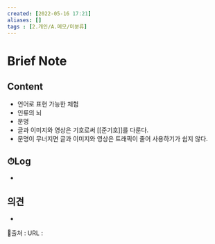 ```yaml
---
created: [2022-05-16 17:21]
aliases: []
tags : [2.개인/A.메모/미분류]
---
```


# Brief Note
## Content
- 언어로 표현 가능한 체험
- 인류의 뇌
- 문명
- 글과 이미지와 영상은 기호로써 [[준기호]]를 다룬다.
- 문명이 무너지면 글과 이미지와 영상은 트래픽이 줄어 사용하기가 쉽지 않다.

## ⏱Log
-

## 의견
-


📙출처 :
URL :